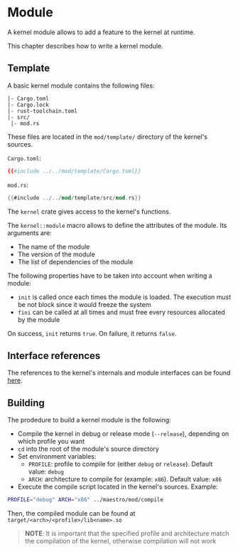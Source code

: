 # Module

A kernel module allows to add a feature to the kernel at runtime.

This chapter describes how to write a kernel module.



## Template

A basic kernel module contains the following files:

```
|- Cargo.toml
|- Cargo.lock
|- rust-toolchain.toml
|- src/
 |- mod.rs
```

These files are located in the `mod/template/` directory of the kernel's sources.

`Cargo.toml`:

```toml
{{#include ../../mod/template/Cargo.toml}}
```

`mod.rs`:

```rust
{{#include ../../mod/template/src/mod.rs}}
```

The `kernel` crate gives access to the kernel's functions.

The `kernel::module` macro allows to define the attributes of the module. Its arguments are:
- The name of the module
- The version of the module
- The list of dependencies of the module

The following properties have to be taken into account when writing a module:
- `init` is called once each times the module is loaded. The execution must be not block since it would freeze the system
- `fini` can be called at all times and must free every resources allocated by the module

On success, `init` returns `true`. On failure, it returns `false`.



## Interface references

The references to the kernel's internals and module interfaces can be found [here](references/kernel/index.html).



## Building

The prodedure to build a kernel module is the following:
- Compile the kernel in debug or release mode (`--release`), depending on which profile you want
- `cd` into the root of the module's source directory
- Set environment variables:
    - `PROFILE`: profile to compile for (either `debug` or `release`). Default value: `debug`
    - `ARCH`: architecture to compile for (example: `x86`). Default value: `x86`
- Execute the compile script located in the kernel's sources. Example:
```sh
PROFILE="debug" ARCH="x86" ../maestro/mod/compile
```

Then, the compiled module can be found at `target/<arch>/<profile>/lib<name>.so`

> **NOTE**: It is important that the specified profile and architecture match the compilation of the kernel, otherwise compilation will not work
